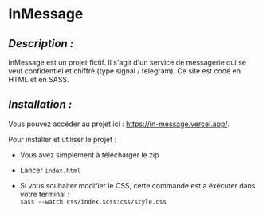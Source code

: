 # InMessage

## _Description :_

InMessage est un projet fictif. Il s'agit d'un service de messagerie qui se veut confidentiel et chiffré (type signal / telegram). Ce site est codé en HTML et en SASS.

## _Installation :_

Vous pouvez accéder au projet ici : https://in-message.vercel.app/.

Pour installer et utiliser le projet :

- Vous avez simplement à télécharger le zip
- Lancer ```index.html```

- Si vous souhaiter modifier le CSS, cette commande est a éxécuter dans votre terminal :<br/>
```sass --watch css/index.scss:css/style.css```